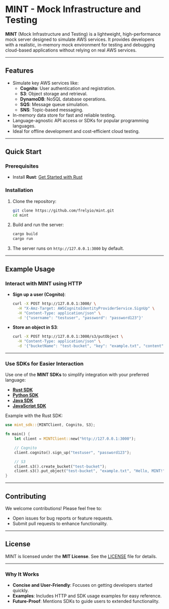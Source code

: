 # MINT - Mock Infrastructure and Testing

**MINT** (Mock Infrastructure and Testing) is a lightweight, high-performance mock server designed to simulate AWS services. It provides developers with a realistic, in-memory mock environment for testing and debugging cloud-based applications without relying on real AWS services.

---

## Features

- Simulate key AWS services like:
  - **Cognito**: User authentication and registration.
  - **S3**: Object storage and retrieval.
  - **DynamoDB**: NoSQL database operations.
  - **SQS**: Message queue simulation.
  - **SNS**: Topic-based messaging.
- In-memory data store for fast and reliable testing.
- Language-agnostic API access or SDKs for popular programming languages.
- Ideal for offline development and cost-efficient cloud testing.

---

## Quick Start

### Prerequisites

- Install **Rust**: [Get Started with Rust](https://www.rust-lang.org/tools/install)

### Installation

1. Clone the repository:
   ```bash
   git clone https://github.com/frelyio/mint.git
   cd mint
   ```

2. Build and run the server:
   ```bash
   cargo build
   cargo run
   ```

3. The server runs on `http://127.0.0.1:3000` by default.

---

## Example Usage

### Interact with MINT using HTTP

- **Sign up a user (Cognito)**:
  ```bash
  curl -X POST http://127.0.0.1:3000/ \
    -H "X-Amz-Target: AWSCognitoIdentityProviderService.SignUp" \
    -H "Content-Type: application/json" \
    -d '{"username": "testuser", "password": "password123"}'
  ```

- **Store an object in S3**:
  ```bash
  curl -X POST http://127.0.0.1:3000/s3/putObject \
    -H "Content-Type: application/json" \
    -d '{"bucketName": "test-bucket", "key": "example.txt", "content": "Hello, MINT!"}'
  ```

---

### Use SDKs for Easier Interaction

Use one of the **MINT SDKs** to simplify integration with your preferred language:

- **[Rust SDK](https://github.com/frelyio/mint-sdk-rust)**
- **[Python SDK](https://github.com/frelyiomint-sdk-python)**
- **[Java SDK](https://github.com/frelyio/mint-sdk-java)**
- **[JavaScript SDK](https://github.com/frelyio/mint-sdk-js)**

Example with the Rust SDK:
``` rust
use mint_sdk::{MINTClient, Cognito, S3};

fn main() {
    let client = MINTClient::new("http://127.0.0.1:3000");

    // Cognito
    client.cognito().sign_up("testuser", "password123");

    // S3
    client.s3().create_bucket("test-bucket");
    client.s3().put_object("test-bucket", "example.txt", "Hello, MINT!");
}
```

---

## Contributing

We welcome contributions! Please feel free to:
- Open issues for bug reports or feature requests.
- Submit pull requests to enhance functionality.

---

## License

MINT is licensed under the **MIT License**. See the [LICENSE](LICENSE) file for details.

---

### Why It Works

- **Concise and User-Friendly**: Focuses on getting developers started quickly.
- **Examples**: Includes HTTP and SDK usage examples for easy reference.
- **Future-Proof**: Mentions SDKs to guide users to extended functionality.

